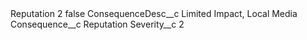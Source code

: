 <?xml version="1.0" encoding="UTF-8"?>
<CustomMetadata xmlns="http://soap.sforce.com/2006/04/metadata" xmlns:xsi="http://www.w3.org/2001/XMLSchema-instance" xmlns:xsd="http://www.w3.org/2001/XMLSchema">
    <label>Reputation 2</label>
    <protected>false</protected>
    <values>
        <field>ConsequenceDesc__c</field>
        <value xsi:type="xsd:string">Limited Impact, Local  Media</value>
    </values>
    <values>
        <field>Consequence__c</field>
        <value xsi:type="xsd:string">Reputation</value>
    </values>
    <values>
        <field>Severity__c</field>
        <value xsi:type="xsd:string">2</value>
    </values>
</CustomMetadata>
